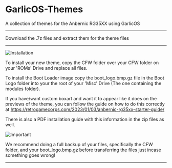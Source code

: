 # GarlicOS-Themes

A collection of themes for the Anbernic RG35XX using GarlicOS
*****************************************************************

Download the .7z files and extract them for the theme files

*****************************************************************
![Installation](https://user-images.githubusercontent.com/131164472/232834106-89506670-4ac3-449c-b033-9df47b06df6a.png)


To install your new theme, copy the CFW folder over your CFW folder on your 'ROMs' Drive and replace all files.

To install the Boot Loader image copy the boot_logo.bmp.gz file in the Boot Logo folder into your the root of your 'Misc' Drive (The one containing the modules folder).

If you have/want custom boxart and want it to appear like it does on the previews of the theme, you can follow the guide on how to do this correctly at https://retrogamecorps.com/2023/01/03/anbernic-rg35xx-starter-guide/

There is also a PDF installation guide with this information in the zip files as well.



![Important](https://user-images.githubusercontent.com/131164472/232833324-f22fd0f3-66b7-4636-ab72-b0f99e1d5f20.png)

We recommend doing a full backup of your files, specifically the CFW folder, and your boot_logo.bmp.gz before transferring the files just incase something goes wrong!

*****************************************************************
